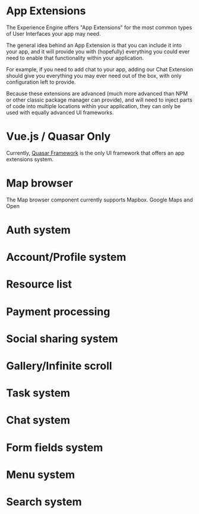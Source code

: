 # App Extensions

The Experience Engine offers "App Extensions" for the most common types of User Interfaces your app may need.

The general idea behind an App Extension is that you can include it into your app, and it will provide you with (hopefully) everything you could ever need to enable that functionality within your application.

For example, if you need to add chat to your app, adding our Chat Extension should give you everything you may ever need out of the box, with only configuration left to provide.

Because these extensions are advanced (much more advanced than NPM or other classic package manager can provide), and will need to inject parts of code into multiple locations within your application, they can only be used with equally advanced UI frameworks.

# Vue.js / Quasar Only

Currently, [Quasar Framework](https://quasar.dev) is the only UI framework that offers an app extensions system.  

# Map browser

The Map browser component currently supports Mapbox. Google Maps and Open 

# Auth system

# Account/Profile system

# Resource list

# Payment processing

# Social sharing system

# Gallery/Infinite scroll

# Task system

# Chat system

# Form fields system

# Menu system

# Search system

